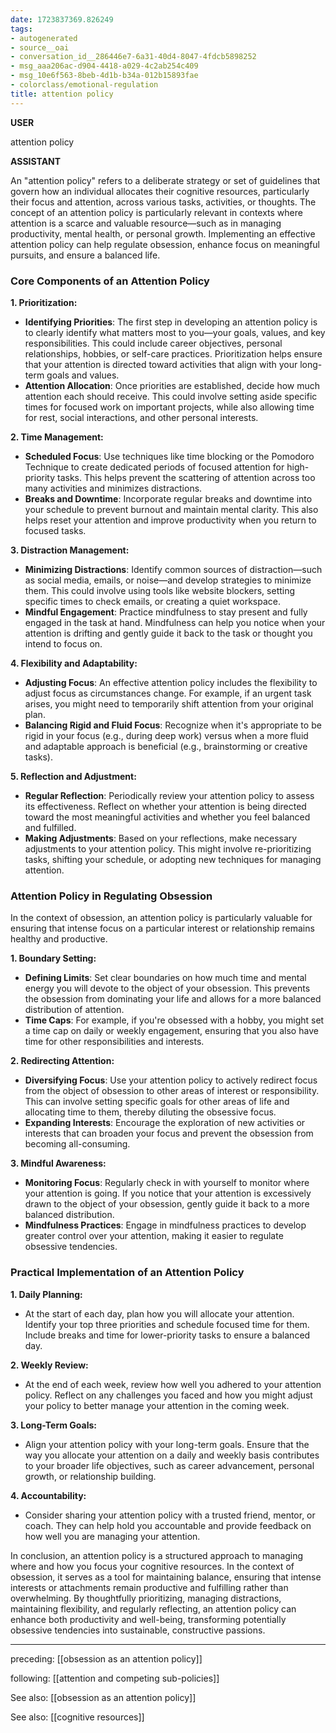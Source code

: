 ```yaml
---
date: 1723837369.826249
tags:
- autogenerated
- source__oai
- conversation_id__286446e7-6a31-40d4-8047-4fdcb5898252
- msg_aaa206ac-d904-4418-a029-4c2ab254c409
- msg_10e6f563-8beb-4d1b-b34a-012b15893fae
- colorclass/emotional-regulation
title: attention policy
---
```


**USER**

attention policy


**ASSISTANT**

An "attention policy" refers to a deliberate strategy or set of guidelines that govern how an individual allocates their cognitive resources, particularly their focus and attention, across various tasks, activities, or thoughts. The concept of an attention policy is particularly relevant in contexts where attention is a scarce and valuable resource—such as in managing productivity, mental health, or personal growth. Implementing an effective attention policy can help regulate obsession, enhance focus on meaningful pursuits, and ensure a balanced life.

### Core Components of an Attention Policy

**1. Prioritization:**
   - **Identifying Priorities**: The first step in developing an attention policy is to clearly identify what matters most to you—your goals, values, and key responsibilities. This could include career objectives, personal relationships, hobbies, or self-care practices. Prioritization helps ensure that your attention is directed toward activities that align with your long-term goals and values.
   - **Attention Allocation**: Once priorities are established, decide how much attention each should receive. This could involve setting aside specific times for focused work on important projects, while also allowing time for rest, social interactions, and other personal interests.

**2. Time Management:**
   - **Scheduled Focus**: Use techniques like time blocking or the Pomodoro Technique to create dedicated periods of focused attention for high-priority tasks. This helps prevent the scattering of attention across too many activities and minimizes distractions.
   - **Breaks and Downtime**: Incorporate regular breaks and downtime into your schedule to prevent burnout and maintain mental clarity. This also helps reset your attention and improve productivity when you return to focused tasks.

**3. Distraction Management:**
   - **Minimizing Distractions**: Identify common sources of distraction—such as social media, emails, or noise—and develop strategies to minimize them. This could involve using tools like website blockers, setting specific times to check emails, or creating a quiet workspace.
   - **Mindful Engagement**: Practice mindfulness to stay present and fully engaged in the task at hand. Mindfulness can help you notice when your attention is drifting and gently guide it back to the task or thought you intend to focus on.

**4. Flexibility and Adaptability:**
   - **Adjusting Focus**: An effective attention policy includes the flexibility to adjust focus as circumstances change. For example, if an urgent task arises, you might need to temporarily shift attention from your original plan.
   - **Balancing Rigid and Fluid Focus**: Recognize when it's appropriate to be rigid in your focus (e.g., during deep work) versus when a more fluid and adaptable approach is beneficial (e.g., brainstorming or creative tasks).

**5. Reflection and Adjustment:**
   - **Regular Reflection**: Periodically review your attention policy to assess its effectiveness. Reflect on whether your attention is being directed toward the most meaningful activities and whether you feel balanced and fulfilled.
   - **Making Adjustments**: Based on your reflections, make necessary adjustments to your attention policy. This might involve re-prioritizing tasks, shifting your schedule, or adopting new techniques for managing attention.

### Attention Policy in Regulating Obsession

In the context of obsession, an attention policy is particularly valuable for ensuring that intense focus on a particular interest or relationship remains healthy and productive.

**1. Boundary Setting:**
   - **Defining Limits**: Set clear boundaries on how much time and mental energy you will devote to the object of your obsession. This prevents the obsession from dominating your life and allows for a more balanced distribution of attention.
   - **Time Caps**: For example, if you're obsessed with a hobby, you might set a time cap on daily or weekly engagement, ensuring that you also have time for other responsibilities and interests.

**2. Redirecting Attention:**
   - **Diversifying Focus**: Use your attention policy to actively redirect focus from the object of obsession to other areas of interest or responsibility. This can involve setting specific goals for other areas of life and allocating time to them, thereby diluting the obsessive focus.
   - **Expanding Interests**: Encourage the exploration of new activities or interests that can broaden your focus and prevent the obsession from becoming all-consuming.

**3. Mindful Awareness:**
   - **Monitoring Focus**: Regularly check in with yourself to monitor where your attention is going. If you notice that your attention is excessively drawn to the object of your obsession, gently guide it back to a more balanced distribution.
   - **Mindfulness Practices**: Engage in mindfulness practices to develop greater control over your attention, making it easier to regulate obsessive tendencies.

### Practical Implementation of an Attention Policy

**1. Daily Planning:**
   - At the start of each day, plan how you will allocate your attention. Identify your top three priorities and schedule focused time for them. Include breaks and time for lower-priority tasks to ensure a balanced day.

**2. Weekly Review:**
   - At the end of each week, review how well you adhered to your attention policy. Reflect on any challenges you faced and how you might adjust your policy to better manage your attention in the coming week.

**3. Long-Term Goals:**
   - Align your attention policy with your long-term goals. Ensure that the way you allocate your attention on a daily and weekly basis contributes to your broader life objectives, such as career advancement, personal growth, or relationship building.

**4. Accountability:**
   - Consider sharing your attention policy with a trusted friend, mentor, or coach. They can help hold you accountable and provide feedback on how well you are managing your attention.

In conclusion, an attention policy is a structured approach to managing where and how you focus your cognitive resources. In the context of obsession, it serves as a tool for maintaining balance, ensuring that intense interests or attachments remain productive and fulfilling rather than overwhelming. By thoughtfully prioritizing, managing distractions, maintaining flexibility, and regularly reflecting, an attention policy can enhance both productivity and well-being, transforming potentially obsessive tendencies into sustainable, constructive passions.


---

preceding: [[obsession as an attention policy]]  


following: [[attention and competing sub-policies]]

See also: [[obsession as an attention policy]]


See also: [[cognitive resources]]
